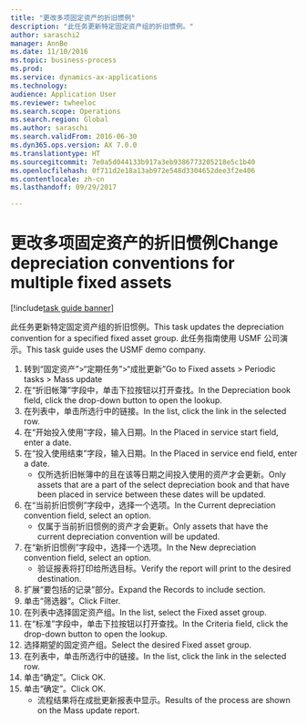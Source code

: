 ```yaml
--- 
title: "更改多项固定资产的折旧惯例"
description: "此任务更新特定固定资产组的折旧惯例。"
author: saraschi2
manager: AnnBe
ms.date: 11/10/2016
ms.topic: business-process
ms.prod: 
ms.service: dynamics-ax-applications
ms.technology: 
audience: Application User
ms.reviewer: twheeloc
ms.search.scope: Operations
ms.search.region: Global
ms.author: saraschi
ms.search.validFrom: 2016-06-30
ms.dyn365.ops.version: AX 7.0.0
ms.translationtype: HT
ms.sourcegitcommit: 7e0a5d044133b917a3eb9386773205218e5c1b40
ms.openlocfilehash: 0f711d2e18a13ab972e548d3304652dee3f2e406
ms.contentlocale: zh-cn
ms.lasthandoff: 09/29/2017

---
```

# <a name="change-depreciation-conventions-for-multiple-fixed-assets"></a><span data-ttu-id="b3899-103">更改多项固定资产的折旧惯例</span><span class="sxs-lookup"><span data-stu-id="b3899-103">Change depreciation conventions for multiple fixed assets</span></span>

[!include[task guide banner](../../includes/task-guide-banner.md)]

<span data-ttu-id="b3899-104">此任务更新特定固定资产组的折旧惯例。</span><span class="sxs-lookup"><span data-stu-id="b3899-104">This task updates the depreciation convention for a specified fixed asset group.</span></span> <span data-ttu-id="b3899-105">此任务指南使用 USMF 公司演示。</span><span class="sxs-lookup"><span data-stu-id="b3899-105">This task guide uses the USMF demo company.</span></span>

1. <span data-ttu-id="b3899-106">转到“固定资产”>“定期任务”>“成批更新”</span><span class="sxs-lookup"><span data-stu-id="b3899-106">Go to Fixed assets > Periodic tasks > Mass update</span></span>
2. <span data-ttu-id="b3899-107">在“折旧帐簿”字段中，单击下拉按钮以打开查找。</span><span class="sxs-lookup"><span data-stu-id="b3899-107">In the Depreciation book field, click the drop-down button to open the lookup.</span></span>
3. <span data-ttu-id="b3899-108">在列表中，单击所选行中的链接。</span><span class="sxs-lookup"><span data-stu-id="b3899-108">In the list, click the link in the selected row.</span></span>
4. <span data-ttu-id="b3899-109">在“开始投入使用”字段，输入日期。</span><span class="sxs-lookup"><span data-stu-id="b3899-109">In the Placed in service start field, enter a date.</span></span>
5. <span data-ttu-id="b3899-110">在“投入使用结束”字段，输入日期。</span><span class="sxs-lookup"><span data-stu-id="b3899-110">In the Placed in service end field, enter a date.</span></span>
    * <span data-ttu-id="b3899-111">仅所选折旧帐簿中的且在该等日期之间投入使用的资产才会更新。</span><span class="sxs-lookup"><span data-stu-id="b3899-111">Only assets that are a part of the select depreciation book and that have been placed in service between these dates will be updated.</span></span>  
6. <span data-ttu-id="b3899-112">在“当前折旧惯例”字段中，选择一个选项。</span><span class="sxs-lookup"><span data-stu-id="b3899-112">In the Current depreciation convention field, select an option.</span></span>
    * <span data-ttu-id="b3899-113">仅属于当前折旧惯例的资产才会更新。</span><span class="sxs-lookup"><span data-stu-id="b3899-113">Only assets that have the current depreciation convention will be updated.</span></span>  
7. <span data-ttu-id="b3899-114">在“新折旧惯例”字段中，选择一个选项。</span><span class="sxs-lookup"><span data-stu-id="b3899-114">In the New depreciation convention field, select an option.</span></span>
    * <span data-ttu-id="b3899-115">验证报表将打印给所选目标。</span><span class="sxs-lookup"><span data-stu-id="b3899-115">Verify the report will print to the desired destination.</span></span>  
8. <span data-ttu-id="b3899-116">扩展“要包括的记录”部分。</span><span class="sxs-lookup"><span data-stu-id="b3899-116">Expand the Records to include section.</span></span>
9. <span data-ttu-id="b3899-117">单击“筛选器”。</span><span class="sxs-lookup"><span data-stu-id="b3899-117">Click Filter.</span></span>
10. <span data-ttu-id="b3899-118">在列表中选择固定资产组。</span><span class="sxs-lookup"><span data-stu-id="b3899-118">In the list, select the Fixed asset group.</span></span>
11. <span data-ttu-id="b3899-119">在“标准”字段中，单击下拉按钮以打开查找。</span><span class="sxs-lookup"><span data-stu-id="b3899-119">In the Criteria field, click the drop-down button to open the lookup.</span></span>
12. <span data-ttu-id="b3899-120">选择期望的固定资产组。</span><span class="sxs-lookup"><span data-stu-id="b3899-120">Select the desired Fixed asset group.</span></span>
13. <span data-ttu-id="b3899-121">在列表中，单击所选行中的链接。</span><span class="sxs-lookup"><span data-stu-id="b3899-121">In the list, click the link in the selected row.</span></span>
14. <span data-ttu-id="b3899-122">单击“确定”。</span><span class="sxs-lookup"><span data-stu-id="b3899-122">Click OK.</span></span>
15. <span data-ttu-id="b3899-123">单击“确定”。</span><span class="sxs-lookup"><span data-stu-id="b3899-123">Click OK.</span></span>
    *  <span data-ttu-id="b3899-124">流程结果将在成批更新报表中显示。</span><span class="sxs-lookup"><span data-stu-id="b3899-124">Results of the process are shown on the Mass update report.</span></span>     


